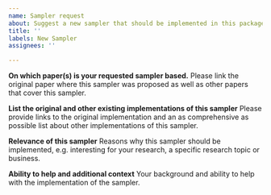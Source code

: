 ```yaml
---
name: Sampler request
about: Suggest a new sampler that should be implemented in this package
title: ''
labels: New Sampler
assignees: ''

---
```


**On which paper(s) is your requested sampler based.**
Please link the original paper where this sampler was proposed as well as other papers that cover this sampler.

**List the original and other existing implementations of this sampler**
Please provide links to the original implementation and an as comprehensive as possible list about other implementations
of this sampler.

**Relevance of this sampler**
Reasons why this sampler should be implemented, e.g. interesting for your research, a specific research topic or
business.

**Ability to help and additional context**
Your background and ability to help with the implementation of the sampler. 
